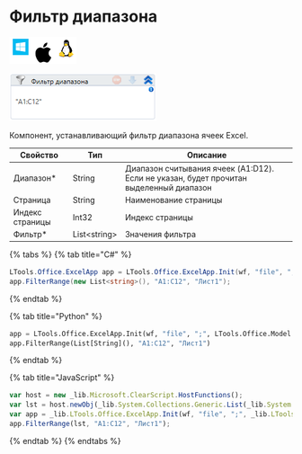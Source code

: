 # Фильтр диапазона

![](<../../../.gitbook/assets/image (100) (1) (1) (1) (1) (1) (35).png>)

![](<../../../.gitbook/assets/image (265).png>)

Компонент, устанавливающий фильтр диапазона ячеек Excel.

| Свойство        | Тип           | Описание                                                                               |
| --------------- | ------------- | -------------------------------------------------------------------------------------- |
| Диапазон\*      | String        | Диапазон считывания ячеек (A1:D12). Если не указан, будет прочитан выделенный диапазон |
| Страница        | String        | Наименование страницы                                                                  |
| Индекс страницы | Int32         | Индекс страницы                                                                        |
| Фильтр\*        | List\<string> | Значения фильтра                                                                       |

{% tabs %}
{% tab title="C#" %}
```csharp
LTools.Office.ExcelApp app = LTools.Office.ExcelApp.Init(wf, "file", ";", LTools.Office.Model.InteropTypes.DX);
app.FilterRange(new List<string>(), "A1:C12", "Лист1");
```
{% endtab %}

{% tab title="Python" %}
```python
app = LTools.Office.ExcelApp.Init(wf, "file", ";", LTools.Office.Model.InteropTypes.DX)
app.FilterRange(List[String](), "A1:C12", "Лист1")
```
{% endtab %}

{% tab title="JavaScript" %}
```javascript
var host = new _lib.Microsoft.ClearScript.HostFunctions();
var lst = host.newObj(_lib.System.Collections.Generic.List(_lib.System.String));
var app = _lib.LTools.Office.ExcelApp.Init(wf, "file", ";", _lib.LTools.Office.Model.InteropTypes.DX);
app.FilterRange(lst, "A1:C12", "Лист1");
```
{% endtab %}
{% endtabs %}
